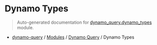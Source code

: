 # Dynamo Types

> Auto-generated documentation for [dynamo_query.dynamo_types](https://github.com/altitudenetworks/dynamo_query/blob/master/dynamo_query/dynamo_types.py) module.

- [dynamo-query](../README.md#dynamo-query) / [Modules](../MODULES.md#dynamo-query-modules) / [Dynamo Query](index.md#dynamo-query) / Dynamo Types
